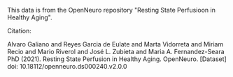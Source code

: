 This data is from the OpenNeuro repository "Resting State Perfusioon in Healthy Aging".

Citation:

Alvaro Galiano and Reyes Garcia de Eulate and Marta Vidorreta and Miriam Recio and Mario Riverol and José L. Zubieta and Maria A. Fernandez-Seara PhD (2021). Resting State Perfusion in Healthy Aging. OpenNeuro. [Dataset] doi: 10.18112/openneuro.ds000240.v2.0.0
